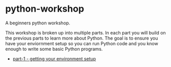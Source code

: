 # python-workshop

A beginners python workshop.

This workshop is broken up into multiple parts. In each part you will build on the previous parts to learn more about Python. The goal is to ensure you have your enviornment setup so you can run Python code and you know enough to write some basic Python programs.

- [part-1 - getting your environment setup](part-1/README.md)
